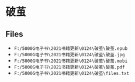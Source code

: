 # 破茧

## Files

- `F:/5000G电子书\2021书籍更新\0124\破茧\破茧.epub`
- `F:/5000G电子书\2021书籍更新\0124\破茧\破茧.jpg`
- `F:/5000G电子书\2021书籍更新\0124\破茧\破茧.mobi`
- `F:/5000G电子书\2021书籍更新\0124\破茧\破茧.pdf`
- `F:/5000G电子书\2021书籍更新\0124\破茧\files.txt`
